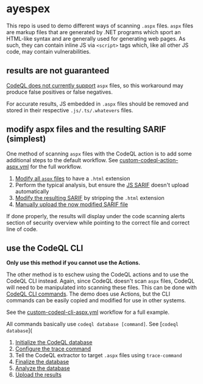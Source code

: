 # ayespex

This repo is used to demo different ways of scanning `.aspx` files. `aspx` files are markup files that are generated by .NET programs which sport an HTML-like syntax and are generally used for generating web pages. As such, they can contain inline JS via `<script>` tags which, like all other JS code, may contain vulnerabilities.

## results are not guaranteed

[CodeQL does not currently support](https://codeql.github.com/docs/codeql-overview/supported-languages-and-frameworks/) `aspx` files, so this workaround may produce false positives or false negatives.

For accurate results, JS embedded in `.aspx` files should be removed and stored in their respective `.js/.ts/.whatevers` files.

## modify aspx files and the resulting SARIF (simplest)

One method of scanning `aspx` files with the CodeQL action is to add some additional steps to the default workflow. See [custom-codeql-action-aspx.yml](./.github/workflows/custom-codeql-action-aspx.yml) for the full workflow.

1. [Modify all `aspx` files](./.github/workflows/custom-codeql-action-aspx.yml#L43) to have a `.html` extension 
2. Perform the typical analysis, but ensure the [JS SARIF](./.github/workflows/custom-codeql-action-aspx.yml#L59) doesn't upload automatically
3. [Modify the resulting SARIF](./.github/workflows/custom-codeql-action-aspx.yml#L72) by stripping the `.html` extension
4. [Manually upload the now modified SARIF file](./.github/workflows/custom-codeql-action-aspx.yml#L80)

If done properly, the results will display under the code scanning alerts section of security overview while pointing to the correct file and correct line of code.

## use the CodeQL CLI

**Only use this method if you cannot use the Actions.**

The other method is to eschew using the CodeQL actions and to use the CodeQL CLI instead. Again, since CodeQL doesn't scan `aspx` files, CodeQL will need to be manipulated into scanning these files. This can be done with [CodeQL CLI commands](https://codeql.github.com/docs/codeql-cli/manual/). The demo does use Actions, but the CLI commands can be easily copied and modified for use in other systems. 

See the [custom-codeql-cli-aspx.yml](./.github/workflows/custom-codeql-cli-aspx.yml#L32) workflow for a full example.

All commands basically use `codeql database [command]`. See [`codeql database`](

1. [Initialize the CodeQL database](https://docs.github.com/en/enterprise-cloud@latest/code-security/codeql-cli/codeql-cli-manual/database-init)
2. [Configure the trace command](https://docs.github.com/en/enterprise-cloud@latest/code-security/codeql-cli/codeql-cli-manual/database-trace-command)
3. Tell the CodeQL extractor to target `.aspx` files using `trace-command`
4. [Finalize the database](https://docs.github.com/en/enterprise-cloud@latest/code-security/codeql-cli/codeql-cli-manual/database-finalize)
5. [Analyze the database](https://docs.github.com/en/enterprise-cloud@latest/code-security/codeql-cli/codeql-cli-manual/database-analyze)
6. [Upload the results](https://codeql.github.com/docs/codeql-cli/manual/github-upload-results/)
